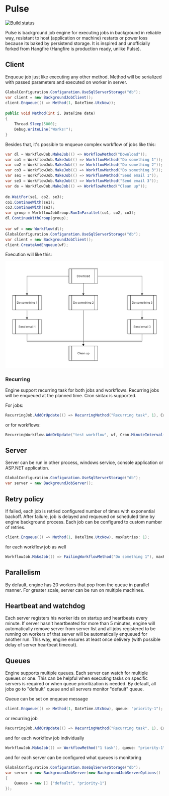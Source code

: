# Pulse
[![Build status](https://ci.appveyor.com/api/projects/status/epame8a9nd96l7da?svg=true)](https://ci.appveyor.com/project/vvucetic/pulse)

Pulse is background job engine for executing jobs in background in reliable way, resistant to host (application or machine) restarts or power loss because its baked by persistend storage. It is inspired and unofficially forked from Hangfire (Hangfire is production ready, unlike Pulse).

## Client

Enqueue job just like executing any other method. Method will be serialized with passed parameters and executed on worker in server.

```C#
GlobalConfiguration.Configuration.UseSqlServerStorage("db");
var client = new BackgroundJobClient();
client.Enqueue(() => Method(1, DateTime.UtcNow));

public void Method(int i, DateTime date)
{
    Thread.Sleep(5000);
    Debug.WriteLine("Works!");
}
```

Besides that, it's possible to enqueue complex workflow of jobs like this:

```C#
var dl = WorkflowJob.MakeJob(() => WorkflowMethod("Download"));
var co1 = WorkflowJob.MakeJob(() => WorkflowMethod("Do something 1"));
var co2 = WorkflowJob.MakeJob(() => WorkflowMethod("Do something 2"));
var co3 = WorkflowJob.MakeJob(() => WorkflowMethod("Do something 3"));
var se1 = WorkflowJob.MakeJob(() => WorkflowMethod("Send email 1"));
var se3 = WorkflowJob.MakeJob(() => WorkflowMethod("Send email 3"));
var de = WorkflowJob.MakeJob(() => WorkflowMethod("Clean up"));

de.WaitFor(se1, co2, se3);
co1.ContinueWith(se1);
co3.ContinueWith(se3);
var group = WorkflowJobGroup.RunInParallel(co1, co2, co3);
dl.ContinueWithGroup(group);

var wf = new Workflow(dl);
GlobalConfiguration.Configuration.UseSqlServerStorage("db");
var client = new BackgroundJobClient();
client.CreateAndEnqueue(wf);
```

Execution will like this:

![Workflow diagram](https://raw.githubusercontent.com/vvucetic/Pulse/master/Assets/workflow.png)

### Recurring

Engine support recurring task for both jobs and workflows. Recurring jobs will be enqueued at the planned time. Cron sintax is supported.

For jobs:
```C#
RecurringJob.AddOrUpdate(() => RecurringMethod("Recurring task", 1), Cron.MinuteInterval(2));
```

or for workflows:
```C#
RecurringWorkflow.AddOrUpdate("test workflow", wf, Cron.MinuteInterval(1));
```

## Server

Server can be run in other process, windows service, console application or ASP.NET application.

```C#
GlobalConfiguration.Configuration.UseSqlServerStorage("db");
var server = new BackgroundJobServer();
```

## Retry policy

If failed, each job is retried configured number of times with exponential backoff. After failure, job is delayed and requeued on scheduled time by engine background process. Each job can be configured to custom number of retries. 

```C#
client.Enqueue(() => Method(1, DateTime.UtcNow), maxRetries: 1);
```
for each workflow job as well
```C#
WorkflowJob.MakeJob(() => FailingWorkflowMethod("Do something 1"), maxRetries: 1);
```

## Parallelism

By default, engine has 20 workers that pop from the queue in parallel manner. For greater scale, server can be run on multiple machines.

## Heartbeat and watchdog

Each server registers his worker ids on startup and heartbeats every minute. If server hasn't heartbeated for more than 5 minutes, engine will automatically remove server from server list and all jobs registered to be running on workers of that server will be automatically enqueued for another run. This way, engine ensures at least once delivery (with possible delay of server heartbeat timeout).

## Queues

Engine supports multiple queues. Each server can watch for multiple queues or one. This can be helpful when executing tasks on specific servers is required or when queue prioritization is needed. By default, all jobs go to "default" queue and all servers monitor "default" queue.

Queue can be set on enqueue message

```C#
client.Enqueue(() => Method(1, DateTime.UtcNow), queue: "priority-1");
```
or recurring job

```C#
RecurringJob.AddOrUpdate(() => RecurringMethod("Recurring task", 1), Cron.MinuteInterval(2), queue: "priority-1");
```

and for each workflow job individually
```C#
WorkflowJob.MakeJob(() => WorkflowMethod("1 task"), queue: "priority-1")
```

and for each server can be configured what queues is monitoring
```C#
GlobalConfiguration.Configuration.UseSqlServerStorage("db");
var server = new BackgroundJobServer(new BackgroundJobServerOptions()
{
    Queues = new [] {"default", "priority-1"}
});
```
